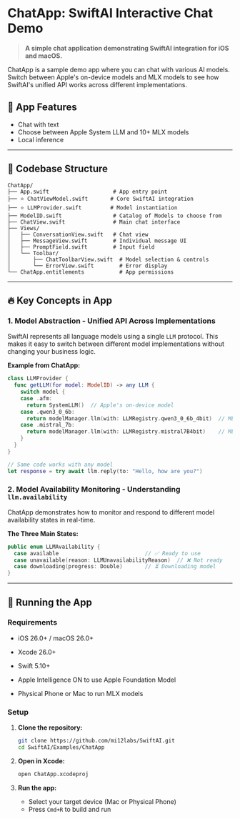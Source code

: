 # ChatApp: SwiftAI Interactive Chat Demo

> **A simple chat application demonstrating SwiftAI integration for iOS and macOS.**

ChatApp is a sample demo app where you can chat with various AI models. Switch between Apple's on-device models and MLX models to see how SwiftAI's unified API works across different implementations.

## 📱 App Features

- Chat with text
- Choose between Apple System LLM and 10+ MLX models
- Local inference

---

## 📁 Codebase Structure

```text
ChatApp/
├── App.swift                    # App entry point
├── ⭐ ChatViewModel.swift       # Core SwiftAI integration
├── ⭐ LLMProvider.swift         # Model instantiation
├── ModelID.swift                # Catalog of Models to choose from
├── ChatView.swift               # Main chat interface
├── Views/
│   ├── ConversationView.swift   # Chat view
│   ├── MessageView.swift        # Individual message UI
│   ├── PromptField.swift        # Input field
│   └── Toolbar/
│       ├── ChatToolbarView.swift  # Model selection & controls
│       └── ErrorView.swift        # Error display
└── ChatApp.entitlements           # App permissions
```

---

## 🔥 Key Concepts in App

### 1. Model Abstraction - Unified API Across Implementations

SwiftAI represents all language models using a single `LLM` protocol. This makes it easy to switch between different model implementations without changing your business logic.

**Example from ChatApp:**

```swift
class LLMProvider {
  func getLLM(for model: ModelID) -> any LLM {
    switch model {
    case .afm:
      return SystemLLM()  // Apple's on-device model
    case .qwen3_0_6b:
      return modelManager.llm(with: LLMRegistry.qwen3_0_6b_4bit)  // MLX model
    case .mistral_7b:
      return modelManager.llm(with: LLMRegistry.mistral7B4bit)    // MLX model
    }
  }
}

// Same code works with any model
let response = try await llm.reply(to: "Hello, how are you?")
```

### 2. Model Availability Monitoring - Understanding `llm.availability`

ChatApp demonstrates how to monitor and respond to different model availability states in real-time.

**The Three Main States:**

```swift
public enum LLMAvailability {
  case available                           // ✅ Ready to use
  case unavailable(reason: LLMUnavailabilityReason)  // ❌ Not ready
  case downloading(progress: Double)       // ⏳ Downloading model
}
```

---

## 🚀 Running the App

### Requirements

- iOS 26.0+ / macOS 26.0+
- Xcode 26.0+
- Swift 5.10+

- Apple Intelligence ON to use Apple Foundation Model
- Physical Phone or Mac to run MLX models

### Setup

1. **Clone the repository:**

   ```bash
   git clone https://github.com/mi12labs/SwiftAI.git
   cd SwiftAI/Examples/ChatApp
   ```

2. **Open in Xcode:**

   ```bash
   open ChatApp.xcodeproj
   ```

3. **Run the app:**
   - Select your target device (Mac or Physical Phone)
   - Press `Cmd+R` to build and run
